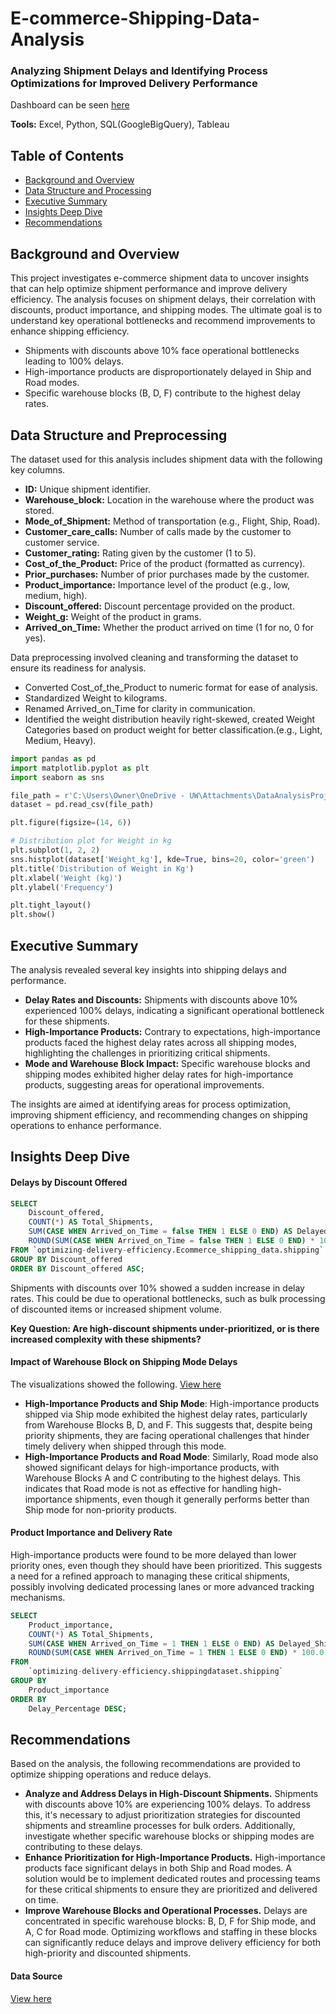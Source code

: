 # E-commerce-Shipping-Data-Analysis
### Analyzing Shipment Delays and Identifying Process Optimizations for Improved Delivery Performance
Dashboard can be seen [here](https://public.tableau.com/app/profile/hyun.jin.ahn3409/viz/ShipmentManagementDataAnalysis/Dashboard3)

**Tools:** Excel, Python, SQL(GoogleBigQuery), Tableau
## Table of Contents 

- [Background and Overview](#background-and-overview)
- [Data Structure and Processing](#data-structure-and-preprocessing)
- [Executive Summary](#executive-summary)
- [Insights Deep Dive](#insights-deep-dive)
- [Recommendations](#recommendations)

## Background and Overview

This project investigates e-commerce shipment data to uncover insights that can help optimize shipment performance and improve delivery efficiency. The analysis focuses on shipment delays, their correlation with discounts, product importance, and shipping modes. The ultimate goal is to understand key operational bottlenecks and recommend improvements to enhance shipping efficiency.
- Shipments with discounts above 10% face operational bottlenecks leading to 100% delays.
- High-importance products are disproportionately delayed in Ship and Road modes.
- Specific warehouse blocks (B, D, F) contribute to the highest delay rates.

## Data Structure and Preprocessing 

The dataset used for this analysis includes shipment data with the following key columns. 
- **ID:** Unique shipment identifier.
- **Warehouse_block:** Location in the warehouse where the product was stored.
- **Mode_of_Shipment:** Method of transportation (e.g., Flight, Ship, Road).
- **Customer_care_calls:** Number of calls made by the customer to customer service.
- **Customer_rating:** Rating given by the customer (1 to 5).
- **Cost_of_the_Product:** Price of the product (formatted as currency).
- **Prior_purchases:** Number of prior purchases made by the customer.
- **Product_importance:** Importance level of the product (e.g., low, medium, high).
- **Discount_offered:** Discount percentage provided on the product.
- **Weight_g:** Weight of the product in grams.
- **Arrived_on_Time:** Whether the product arrived on time (1 for no, 0 for yes).

Data preprocessing involved cleaning and transforming the dataset to ensure its readiness for analysis.
- Converted Cost_of_the_Product to numeric format for ease of analysis.
- Standardized Weight to kilograms.
- Renamed Arrived_on_Time for clarity in communication.
- Identified the weight distribution heavily right-skewed, created Weight Categories based on product weight for better classification.(e.g., Light, Medium, Heavy).

``` python
import pandas as pd
import matplotlib.pyplot as plt
import seaborn as sns

file_path = r'C:\Users\Owner\OneDrive - UW\Attachments\DataAnalysisProjects\E-commerce_Shipping_orignialdataset.csv'
dataset = pd.read_csv(file_path)

plt.figure(figsize=(14, 6))

# Distribution plot for Weight in kg
plt.subplot(1, 2, 2)
sns.histplot(dataset['Weight_kg'], kde=True, bins=20, color='green')
plt.title('Distribution of Weight in Kg')
plt.xlabel('Weight (kg)')
plt.ylabel('Frequency')

plt.tight_layout()
plt.show()
```


## Executive Summary 

The analysis revealed several key insights into shipping delays and performance.
- **Delay Rates and Discounts:** Shipments with discounts above 10% experienced 100% delays, indicating a significant operational bottleneck for these shipments.
- **High-Importance Products:** Contrary to expectations, high-importance products faced the highest delay rates across all shipping modes, highlighting the challenges in prioritizing critical shipments.
- **Mode and Warehouse Block Impact:** Specific warehouse blocks and shipping modes exhibited higher delay rates for high-importance products, suggesting areas for operational improvements.

The insights are aimed at identifying areas for process optimization, improving shipment efficiency, and recommending changes on shipping operations to enhance performance.
## Insights Deep Dive 

#### Delays by Discount Offered
```sql
SELECT
    Discount_offered,
    COUNT(*) AS Total_Shipments,
    SUM(CASE WHEN Arrived_on_Time = false THEN 1 ELSE 0 END) AS Delayed_Shipments,
    ROUND(SUM(CASE WHEN Arrived_on_Time = false THEN 1 ELSE 0 END) * 100.0 / COUNT(*), 2) AS Delay_Percentage
FROM `optimizing-delivery-efficiency.Ecommerce_shipping_data.shipping`
GROUP BY Discount_offered
ORDER BY Discount_offered ASC;
```
Shipments with discounts over 10% showed a sudden increase in delay rates. This could be due to operational bottlenecks, such as bulk processing of discounted items or increased shipment volume.

**Key Question: Are high-discount shipments under-prioritized, or is there increased complexity with these shipments?**

#### Impact of Warehouse Block on Shipping Mode Delays
The visualizations showed the following. [View here](https://public.tableau.com/app/profile/hyun.jin.ahn3409/viz/ShipmentManagementDataAnalysis/Dashboard3)



- **High-Importance Products and Ship Mode**: High-importance products shipped via Ship mode exhibited the highest delay rates, particularly from Warehouse Blocks B, D, and F. This suggests that, despite being priority shipments, they are facing operational challenges that hinder timely delivery when shipped through this mode.
- **High-Importance Products and Road Mode**: Similarly, Road mode also showed significant delays for high-importance products, with Warehouse Blocks A and C contributing to the highest delays. This indicates that Road mode is not as effective for handling high-importance shipments, even though it generally performs better than Ship mode for non-priority products.
#### Product Importance and Delivery Rate
High-importance products were found to be more delayed than lower priority ones, even though they should have been prioritized. This suggests a need for a refined approach to managing these critical shipments, possibly involving dedicated processing lanes or more advanced tracking mechanisms.
```sql
SELECT
    Product_importance,
    COUNT(*) AS Total_Shipments,
    SUM(CASE WHEN Arrived_on_Time = 1 THEN 1 ELSE 0 END) AS Delayed_Shipments,
    ROUND(SUM(CASE WHEN Arrived_on_Time = 1 THEN 1 ELSE 0 END) * 100.0 / COUNT(*), 2) AS Delay_Percentage
FROM
    `optimizing-delivery-efficiency.shippingdataset.shipping`
GROUP BY
    Product_importance
ORDER BY
    Delay_Percentage DESC;
```
## Recommendations 

Based on the analysis, the following recommendations are provided to optimize shipping operations and reduce delays. 
- **Analyze and Address Delays in High-Discount Shipments.** Shipments with discounts above 10% are experiencing 100% delays. To address this, it's necessary to adjust prioritization strategies for discounted shipments and streamline processes for bulk orders. Additionally, investigate whether specific warehouse blocks or shipping modes are contributing to these delays.
- **Enhance Prioritization for High-Importance Products.** High-importance products face significant delays in both Ship and Road modes. A solution would be to implement dedicated routes and processing teams for these critical shipments to ensure they are prioritized and delivered on time.
- **Improve Warehouse Blocks and Operational Processes.** Delays are concentrated in specific warehouse blocks: B, D, F for Ship mode, and A, C for Road mode. Optimizing workflows and staffing in these blocks can significantly reduce delays and improve delivery efficiency for both high-priority and discounted shipments.

#### Data Source 
[View here](https://www.kaggle.com/datasets/prachi13/customer-analytics)
